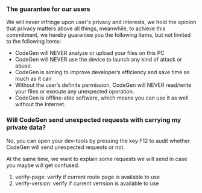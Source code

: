 ### The guarantee for our users

We will never infringe upon user's privacy and interests, we hold the opinion that privacy matters above all things, meanwhile, to achieve this commitment, we hereby guarantee you the following items, but not limited to the following items: 

- CodeGen will NEVER analyze or upload your files on this PC
- CodeGen will NEVER use the device to launch any kind of attack or abuse.
- CodeGen is aiming to improve developer’s efficiency and save time as much as it can
- Without the user’s definite permission, CodeGen will NEVER read/write your files or execute any unexpected operation.
- CodeGen is offline-able software, which means you can use it as well without the Internet.

### Will CodeGen send unexpected requests with carrying my private data?

No, you can open your dev-tools by pressing the key F12 to audit whether CodeGen will send unexpected requests or not. 

At the same time, we want to explain some requests we will send in case you maybe will get confused.

1. verify-page: verify if current route page is available to use
1. verify-version: verify if current verrsion is available to use
